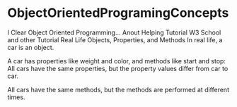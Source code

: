 # ObjectOrientedProgramingConcepts
I Clear Object Oriented Programming... Anout Helping Tutorial W3 School and other Tutorial
Real Life Objects, Properties, and Methods
In real life, a car is an object.

A car has properties like weight and color, and methods like start and stop:
All cars have the same properties, but the property values differ from car to car.

All cars have the same methods, but the methods are performed at different times.

